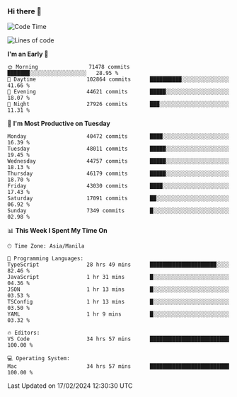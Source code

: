 ### Hi there 👋

<!--START_SECTION:waka-->
![Code Time](http://img.shields.io/badge/Code%20Time-4%2C897%20hrs%2013%20mins-blue)

![Lines of code](https://img.shields.io/badge/From%20Hello%20World%20I%27ve%20Written-110.2%20million%20lines%20of%20code-blue)

**I'm an Early 🐤** 

```text
🌞 Morning                71478 commits       ███████░░░░░░░░░░░░░░░░░░   28.95 % 
🌆 Daytime                102864 commits      ██████████░░░░░░░░░░░░░░░   41.66 % 
🌃 Evening                44621 commits       █████░░░░░░░░░░░░░░░░░░░░   18.07 % 
🌙 Night                  27926 commits       ███░░░░░░░░░░░░░░░░░░░░░░   11.31 % 
```
📅 **I'm Most Productive on Tuesday** 

```text
Monday                   40472 commits       ████░░░░░░░░░░░░░░░░░░░░░   16.39 % 
Tuesday                  48011 commits       █████░░░░░░░░░░░░░░░░░░░░   19.45 % 
Wednesday                44757 commits       █████░░░░░░░░░░░░░░░░░░░░   18.13 % 
Thursday                 46179 commits       █████░░░░░░░░░░░░░░░░░░░░   18.70 % 
Friday                   43030 commits       ████░░░░░░░░░░░░░░░░░░░░░   17.43 % 
Saturday                 17091 commits       ██░░░░░░░░░░░░░░░░░░░░░░░   06.92 % 
Sunday                   7349 commits        █░░░░░░░░░░░░░░░░░░░░░░░░   02.98 % 
```


📊 **This Week I Spent My Time On** 

```text
🕑︎ Time Zone: Asia/Manila

💬 Programming Languages: 
TypeScript               28 hrs 49 mins      █████████████████████░░░░   82.46 % 
JavaScript               1 hr 31 mins        █░░░░░░░░░░░░░░░░░░░░░░░░   04.36 % 
JSON                     1 hr 13 mins        █░░░░░░░░░░░░░░░░░░░░░░░░   03.53 % 
TSConfig                 1 hr 13 mins        █░░░░░░░░░░░░░░░░░░░░░░░░   03.50 % 
YAML                     1 hr 9 mins         █░░░░░░░░░░░░░░░░░░░░░░░░   03.32 % 

🔥 Editors: 
VS Code                  34 hrs 57 mins      █████████████████████████   100.00 % 

💻 Operating System: 
Mac                      34 hrs 57 mins      █████████████████████████   100.00 % 
```


 Last Updated on 17/02/2024 12:30:30 UTC
<!--END_SECTION:waka-->


<!--
**rad182/rad182** is a ✨ _special_ ✨ repository because its `README.md` (this file) appears on your GitHub profile.

Here are some ideas to get you started:

- 🔭 I’m currently working on ...
- 🌱 I’m currently learning ...
- 👯 I’m looking to collaborate on ...
- 🤔 I’m looking for help with ...
- 💬 Ask me about ...
- 📫 How to reach me: ...
- 😄 Pronouns: ...
- ⚡ Fun fact: ...
-->
